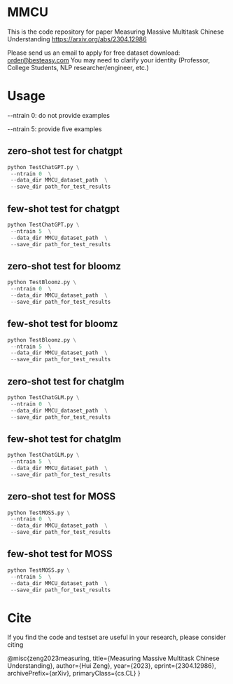 # MMCU

This is the code repository for paper Measuring Massive Multitask Chinese Understanding https://arxiv.org/abs/2304.12986

Please send us an email to apply for free dataset download: order@besteasy.com
You may need to clarify your identity (Professor, College Students, NLP researcher/engineer, etc.)

# Usage

--ntrain 0: do not provide examples

--ntrain 5: provide five examples

## zero-shot test for chatgpt
```python
python TestChatGPT.py \
 --ntrain 0  \
 --data_dir MMCU_dataset_path  \
 --save_dir path_for_test_results
```

## few-shot test for chatgpt
```python
python TestChatGPT.py \
 --ntrain 5  \
 --data_dir MMCU_dataset_path  \
 --save_dir path_for_test_results
```

## zero-shot test for bloomz
```python
python TestBloomz.py \
 --ntrain 0  \
 --data_dir MMCU_dataset_path  \
 --save_dir path_for_test_results
 ```
 
## few-shot test for bloomz
```python
python TestBloomz.py \
 --ntrain 5  \
 --data_dir MMCU_dataset_path  \
 --save_dir path_for_test_results
 ```

## zero-shot test for chatglm
```python
python TestChatGLM.py \
 --ntrain 0  \
 --data_dir MMCU_dataset_path  \
 --save_dir path_for_test_results
 ```

## few-shot test for chatglm
```python
python TestChatGLM.py \
 --ntrain 5  \
 --data_dir MMCU_dataset_path  \
 --save_dir path_for_test_results
 ```

## zero-shot test for MOSS
```python
python TestMOSS.py \
 --ntrain 0  \
 --data_dir MMCU_dataset_path  \
 --save_dir path_for_test_results
 ```
 
## few-shot test for MOSS
```python
python TestMOSS.py \
 --ntrain 5  \
 --data_dir MMCU_dataset_path  \
 --save_dir path_for_test_results
 ```

# Cite
If you find the code and testset are useful in your research, please consider citing

@misc{zeng2023measuring,
      title={Measuring Massive Multitask Chinese Understanding}, 
      author={Hui Zeng},
      year={2023},
      eprint={2304.12986},
      archivePrefix={arXiv},
      primaryClass={cs.CL}
}

